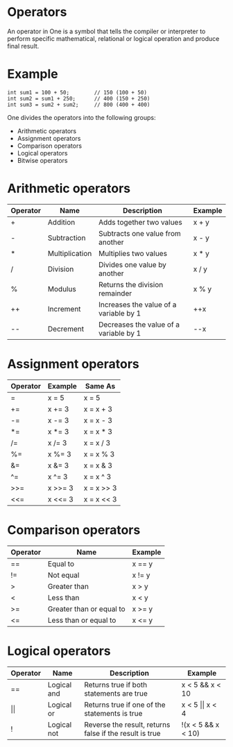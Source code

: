 # Operators

An operator in One is a symbol that tells the compiler or interpreter to perform specific mathematical, relational or logical operation and produce final result.

# Example

```
int sum1 = 100 + 50;        // 150 (100 + 50)
int sum2 = sum1 + 250;      // 400 (150 + 250)
int sum3 = sum2 + sum2;     // 800 (400 + 400)
```

One divides the operators into the following groups:

- Arithmetic operators
- Assignment operators
- Comparison operators
- Logical operators
- Bitwise operators

# Arithmetic operators

| Operator | Name           | Description                            | Example |
| -------- | -------------- | -------------------------------------- | ------- |
| +        | Addition       | Adds together two values               | x + y   |
| -        | Subtraction    | Subtracts one value from another       | x - y   |
| \*       | Multiplication | Multiplies two values                  | x \* y  |
| /        | Division       | Divides one value by another           | x / y   |
| %        | Modulus        | Returns the division remainder         | x % y   |
| ++       | Increment      | Increases the value of a variable by 1 | ++x     |
| --       | Decrement      | Decreases the value of a variable by 1 | --x     |

# Assignment operators

| Operator | Example | Same As    |
| -------- | ------- | ---------- |
| =        | x = 5   | x = 5      |
| +=       | x += 3  | x = x + 3  |
| -=       | x -= 3  | x = x - 3  |
| \*=      | x \*= 3 | x = x \* 3 |
| /=       | x /= 3  | x = x / 3  |
| %=       | x %= 3  | x = x % 3  |
| &=       | x &= 3  | x = x & 3  |
| ^=       | x ^= 3  | x = x ^ 3  |
| >>=      | x >>= 3 | x = x >> 3 |
| <<=      | x <<= 3 | x = x << 3 |

# Comparison operators

| Operator | Name                     | Example |
| -------- | ------------------------ | ------- |
| ==       | Equal to                 | x == y  |
| !=       | Not equal                | x != y  |
| >        | Greater than             | x > y   |
| <        | Less than                | x < y   |
| >=       | Greater than or equal to | x >= y  |
| <=       | Less than or equal to    | x <= y  |

# Logical operators

| Operator | Name        | Description                                             | Example            |
| -------- | ----------- | ------------------------------------------------------- | ------------------ |
| ==       | Logical and | Returns true if both statements are true                | x < 5 && x < 10    |
| \|\|       | Logical or | Returns true if one of the statements is true                | 	x < 5 \|\| x < 4    |
| !        | Logical not | Reverse the result, returns false if the result is true | !(x < 5 && x < 10) |
